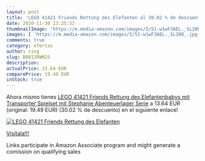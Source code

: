 ```yaml
---
layout: post
title: 'LEGO 41421 Friends Rettung des Elefanten al 30.02 % de descuento'
date: 2020-11-30 13:25:52
thumbnailImage: 'https://m.media-amazon.com/images/I/51-w1wF3AEL._SL200_.jpg'
images: [ 'https://m.media-amazon.com/images/I/51-w1wF3AEL._SL200_.jpg' ]
comments: true
category: ofertas
author: ring
slug: B0813RWM25
description:
actualPrice: 13.64 EUR
comparePrice: 19.49 EUR
inStock: true
---
```


Ahora mismo tienes [LEGO 41421 Friends Rettung des Elefantenbabys mit Transporter  Spielset mit Stephanie  Abenteuerlager Serie](https://www.amazon.de/dp/B0813RWM25/?tag=tolees0ca-21) a 13.64 EUR (original: 19.49 EUR) (30.02 %  de descuento) en el siguiente enlace!

[![LEGO 41421 Friends Rettung des Elefanten](https://m.media-amazon.com/images/I/51-w1wF3AEL._SL200_.jpg)](https://www.amazon.de/dp/B0813RWM25/?tag=tolees0ca-21)

[Visítala!!!](https://www.amazon.de/dp/B0813RWM25/?tag=tolees0ca-21)

Links participate in Amazon Associate program and might generate a comission on qualifying sales
